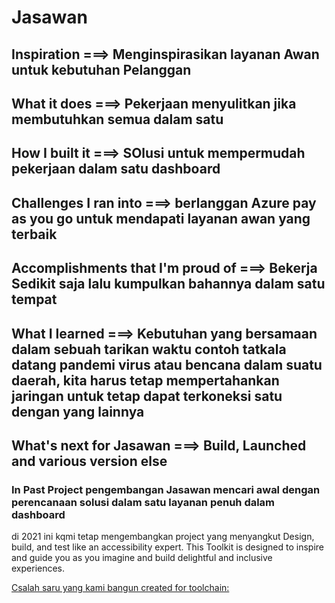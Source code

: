 # Jasawan
## Inspiration  ===> Menginspirasikan layanan Awan untuk kebutuhan Pelanggan 

## What it does  ===> Pekerjaan menyulitkan jika membutuhkan semua dalam satu 

## How I built it  ===> SOlusi untuk mempermudah pekerjaan dalam satu dashboard 

## Challenges I ran into  ===> berlanggan Azure pay as you go untuk mendapati layanan awan yang terbaik 

## Accomplishments that I'm proud of  ===> Bekerja Sedikit saja lalu kumpulkan bahannya dalam satu tempat

## What I learned  ===> Kebutuhan yang bersamaan dalam sebuah tarikan waktu contoh tatkala datang pandemi virus atau bencana dalam suatu daerah, kita harus tetap mempertahankan jaringan untuk tetap dapat terkoneksi satu dengan yang lainnya

## What's next for Jasawan  ===> Build, Launched and various version else

### In Past Project pengembangan Jasawan mencari awal dengan perencanaan solusi dalam satu layanan penuh dalam dashboard 
di 2021 ini kqmi tetap mengembangkan project yang menyangkut Design, build, and test like an accessibility expert. This Toolkit is designed to inspire and guide you as you imagine and build delightful and inclusive experiences.

[Csalah saru yang kami bangun created for toolchain:](https://console.ng.bluemix.net/devops/toolchains/7e57234f-a5be-45d2-beb6-f38cfd5cf3c8?env_id=ibm%3Ayp%3Aus-south)
